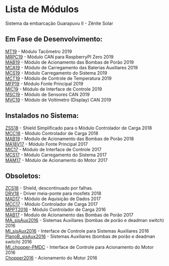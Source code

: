 # Lista de Módulos
Sistema da embarcação Guarapuvu II - Zênite Solar

## Em Fase de Desenvolvimento:
[MT19](https://github.com/ZeniteSolar/MT19) - Módulo Tacômetro 2019  
[MRPC19](https://github.com/ZeniteSolar/MRPC19) - Módulo CAN para RaspberryPI Zero 2019  
[MAB19](https://github.com/ZeniteSolar/MAB19) - Módulo de Acionamento das Bombas de Porão 2019  
[MCA19](https://github.com/ZeniteSolar/MCA19) - Módulo de Carregamento das Baterias Auxiliares 2019  
[MCS19](https://github.com/ZeniteSolar/MCS19) - Módulo Carregamento do Sistema 2019  
[MCT19](https://github.com/ZeniteSolar/MCT19) - Módulo de Controle de Temperatura 2019  
[MFP19](https://github.com/ZeniteSolar/MFP19) - Módulo Fonte Principal 2019  
[MIC19](https://github.com/ZeniteSolar/MIC19) - Módulo de Interface de Controle 2019  
[MSC19](https://github.com/ZeniteSolar/MSC19) - Módulo de Sensores CAN 2019  
[MVC19](https://github.com/ZeniteSolar/MVC19) - Módulo de Voltímetro (Display) CAN 2019  

## Instalados no Sistema:
[ZSS18](https://github.com/ZeniteSolar/ZSS18) - Shield Simplificado para o Módulo Controlador de Carga 2018  
[MCC18](https://github.com/ZeniteSolar/MCC18) - Módulo Controlador de Carga 2018  
[MAB19](https://github.com/ZeniteSolar/MAB18) - Modulo de Acionamento das Bombas de Porão 2018  
[MA18V17](https://github.com/ZeniteSolar/MA18V17) - Módulo Fonte Principal 2017  
[MIC17](https://github.com/ZeniteSolar/MIC17) - Módulo de Interface de Controle 2017  
[MCS17](https://github.com/ZeniteSolar/MCS17) - Módulo Carregamento do Sistema 2017  
[MAM17](https://github.com/ZeniteSolar/MAM17) - Módulo de Acionamento do Motor 2017  

## Obsoletos:
[ZCS18](https://github.com/ZeniteSolar/ZCS18) - Shield, descontinuado por falhas.  
[DRV18](https://github.com/ZeniteSolar/DRV18) - Driver meia-ponte para mosfets 2018  
[MAD17](https://github.com/ZeniteSolar/MAD17) - Módulo de Aquisição de Dados 2017  
[MCC17](https://github.com/ZeniteSolar/MCC17) - Módulo Controlador de Carga 2017  
[MPPT2016](https://github.com/ZeniteSolar/MPPT2016) - Módulo Controlador de Carga 2016  
[MAB17](https://github.com/ZeniteSolar/MAB17) - Modulo de Acionamento das Bombas de Porão 2017  
[MA_sisAux2016](https://github.com/ZeniteSolar/MA_sisAux2016) - Sistemas Auxiliares (bombas de porão e deadman switch) 2016  
[MI_sisAux2016](https://github.com/ZeniteSolar/MI_sisAux2016) - Interface de Controle para Sistemas Auxiliares 2016  
[PlanoB_sisAux2016](https://github.com/ZeniteSolar/PlanoB_sisAux2016) - Sistemas Auxiliares (bombas de porão e deadman switch) 2016  
[MI_chopper-PMDC](https://github.com/ZeniteSolar/MI_chopper-PMDC) - Interface de Controle para Acionamento do Motor 2016  
[Chopper2016](https://github.com/ZeniteSolar/Chopper2016) - Acionamento do Motor 2016  
